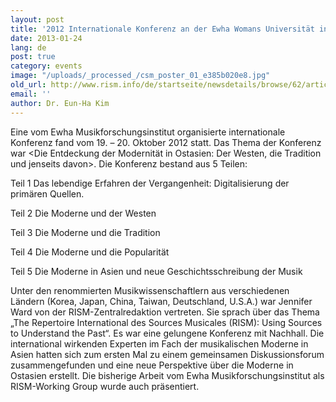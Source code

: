 ```yaml
---
layout: post
title: '2012 Internationale Konferenz an der Ewha Womans Universität in Seoul: Die Entdeckung der Moderne in Ostasien: Der Westen, die Tradition und jenseits davon'
date: 2013-01-24
lang: de
post: true
category: events
image: "/uploads/_processed_/csm_poster_01_e385b020e8.jpg"
old_url: http://www.rism.info/de/startseite/newsdetails/browse/62/article/64/2012-international-conference-at-ewha-womans-university-in-seoul-the-discovery-of-modernity-in-east-1.html
email: ''
author: Dr. Eun-Ha Kim
---
```



Eine vom Ewha Musikforschungsinstitut organisierte internationale Konferenz fand vom 19. – 20. Oktober 2012 statt. Das Thema der Konferenz war \<Die Entdeckung der Modernität in Ostasien: Der Westen, die Tradition und jenseits davon\>. Die Konferenz bestand aus 5 Teilen:

Teil 1 Das lebendige Erfahren der Vergangenheit: Digitalisierung der primären Quellen.

Teil 2 Die Moderne und der Westen

Teil 3 Die Moderne und die Tradition

Teil 4 Die Moderne und die Popularität

Teil 5 Die Moderne in Asien und neue Geschichtsschreibung der Musik

Unter den renommierten Musikwissenschaftlern aus verschiedenen Ländern (Korea, Japan, China, Taiwan, Deutschland, U.S.A.) war Jennifer Ward von der RISM-Zentralredaktion vertreten. Sie sprach über das Thema „The Repertoire International des Sources Musicales (RISM): Using Sources to Understand the Past“. Es war eine gelungene Konferenz mit Nachhall. Die international wirkenden Experten im Fach der musikalischen Moderne in Asien hatten sich zum ersten Mal zu einem gemeinsamen Diskussionsforum zusammengefunden und eine neue Perspektive über die Moderne in Ostasien erstellt. Die bisherige Arbeit vom Ewha Musikforschungsinstitut als RISM-Working Group wurde auch präsentiert.